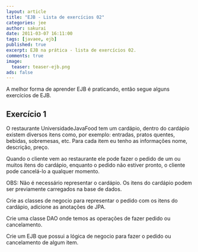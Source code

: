 ```yaml
---
layout: article
title: "EJB - Lista de exercícios 02"
categories: jee
author: sakurai
date: 2011-03-07 16:11:00
tags: [javaee, ejb]
published: true
excerpt: EJB na prática - lista de exercícios 02.
comments: true
image:
  teaser: teaser-ejb.png
ads: false
---
```


A melhor forma de aprender EJB é praticando, então segue alguns exercícios de EJB.

## Exercício 1

O restaurante UniversidadeJavaFood tem um cardápio, dentro do cardápio existem diversos itens como, por exemplo: entradas, pratos quentes, bebidas, sobremesas, etc. Para cada item eu tenho as informações nome, descrição, preço.

Quando o cliente vem ao restaurante ele pode fazer o pedido de um ou muitos itens do cardápio, enquanto o pedido não estiver pronto, o cliente pode cancelá-lo a qualquer momento.

OBS: Não é necessário representar o cardápio. Os itens do cardápio podem ser previamente carregados na base de dados.

Crie as classes de negocio para representar o pedido com os itens do cardápio, adicione as anotações de JPA.

Crie uma classe DAO onde temos as operações de fazer pedido ou cancelamento.

Crie um EJB que possui a lógica de negocio para fazer o pedido ou cancelamento de algum item.
